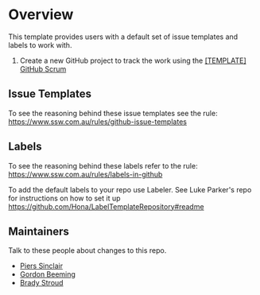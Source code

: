 # Overview 
This template provides users with a default set of issue templates and labels to work with.

1. Create a new GitHub project to track the work using the [\[TEMPLATE\] GitHub Scrum](https://github.com/orgs/SSWConsulting/projects/42/views/1)

## Issue Templates

To see the reasoning behind these issue templates see the rule:
https://www.ssw.com.au/rules/github-issue-templates

## Labels

To see the reasoning behind these labels refer to the rule: 
https://www.ssw.com.au/rules/labels-in-github

To add the default labels to your repo use Labeler. See Luke Parker's repo for instructions on how to set it up https://github.com/Hona/LabelTemplateRepository#readme

## Maintainers
Talk to these people about changes to this repo.

- [Piers Sinclair](https://ssw.com.au/people/piers-sinclair/)
- [Gordon Beeming](https://ssw.com.au/people/gordon-beeming/)
- [Brady Stroud]([url](https://ssw.com.au/people/brady-stroud/))

